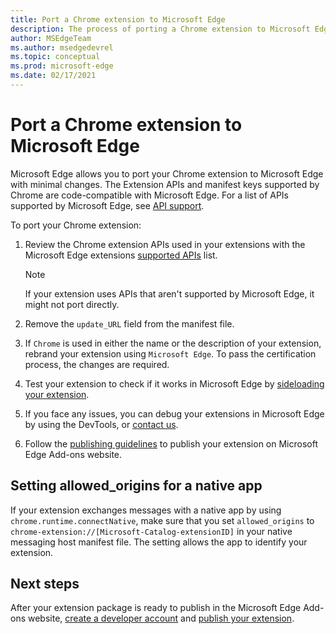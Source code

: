 ```yaml
---
title: Port a Chrome extension to Microsoft Edge
description: The process of porting a Chrome extension to Microsoft Edge.
author: MSEdgeTeam
ms.author: msedgedevrel
ms.topic: conceptual
ms.prod: microsoft-edge
ms.date: 02/17/2021
---
```

# Port a Chrome extension to Microsoft Edge

Microsoft Edge allows you to port your Chrome extension to Microsoft Edge with minimal changes.  The Extension APIs and manifest keys supported by Chrome are code-compatible with Microsoft Edge.  For a list of APIs supported by Microsoft Edge, see [API support](api-support.md).

To port your Chrome extension:

1. Review the Chrome extension APIs used in your extensions with the Microsoft Edge extensions [supported APIs](api-support.md) list.

   > [!NOTE]
   > If your extension uses APIs that aren't supported by Microsoft Edge, it might not port directly.

1. Remove the `update_URL` field from the manifest file.

1. If `Chrome` is used in either the name or the description of your extension, rebrand your extension using `Microsoft Edge`.  To pass the certification process, the changes are required.

1. Test your extension to check if it works in Microsoft Edge by [sideloading your extension](../getting-started/extension-sideloading.md).

1. If you face any issues, you can debug your extensions in Microsoft Edge by using the DevTools, or [contact us](mailto:ext_dev_support@microsoft.com).

1. Follow the [publishing guidelines](../publish/publish-extension.md) to publish your extension on Microsoft Edge Add-ons website.


<!-- ====================================================================== -->
## Setting allowed_origins for a native app

If your extension exchanges messages with a native app by using `chrome.runtime.connectNative`, make sure that you set `allowed_origins` to `chrome-extension://[Microsoft-Catalog-extensionID]` in your native messaging host manifest file.  The setting allows the app to identify your extension.


<!-- ====================================================================== -->
## Next steps

After your extension package is ready to publish in the Microsoft Edge Add-ons website, [create a developer account](../publish/create-dev-account.md) and [publish your extension](../publish/publish-extension.md).
